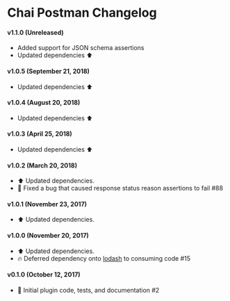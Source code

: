 # Chai Postman Changelog

#### v1.1.0 (Unreleased)
* Added support for JSON schema assertions
* Updated dependencies :arrow_up:

#### v1.0.5 (September 21, 2018)
* Updated dependencies :arrow_up:

#### v1.0.4 (August 20, 2018)
* Updated dependencies :arrow_up:

#### v1.0.3 (April 25, 2018)
* Updated dependencies :arrow_up:

#### v1.0.2 (March 20, 2018)
* :arrow_up: Updated dependencies.
* :bug: Fixed a bug that caused response status reason assertions to fail #88

#### v1.0.1 (November 23, 2017)
* :arrow_up: Updated dependencies.

#### v1.0.0 (November 20, 2017)
* :arrow_up: Updated dependencies.
* :fire: Deferred dependency onto [lodash](https://www.npmjs.com/package/lodash) to consuming code #15

#### v0.1.0 (October 12, 2017)
* :tada: Initial plugin code, tests, and documentation #2
